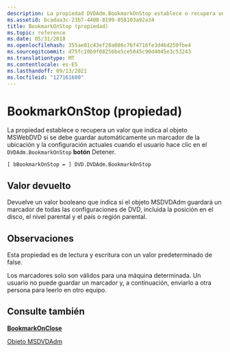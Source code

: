 ```yaml
---
description: La propiedad DVDAdm.BookmarkOnStop establece o recupera un valor que indica al objeto MSWebDVD si se debe guardar automáticamente un marcador de la ubicación y la configuración actuales cuando el usuario hace clic en el botón Detener.
ms.assetid: bcadaa3c-23b7-4408-8199-058103a92a34
title: BookmarkOnStop (propiedad)
ms.topic: reference
ms.date: 05/31/2018
ms.openlocfilehash: 355ae01c43ef28a086c76f4716fe3d46d250fbe4
ms.sourcegitcommit: d75fc10b9f0825bbe5ce5045c90d4045e3c53243
ms.translationtype: MT
ms.contentlocale: es-ES
ms.lasthandoff: 09/13/2021
ms.locfileid: "127161680"
---
```

# <a name="bookmarkonstop-property"></a>BookmarkOnStop (propiedad)

La propiedad establece o recupera un valor que indica al objeto MSWebDVD si se debe guardar automáticamente un marcador de la ubicación y la configuración actuales cuando el usuario hace clic en el `DVDAdm.BookmarkOnStop` **botón** Detener.

``` syntax
[ bBookmarkOnStop = ] DVD.DVDAdm.BookmarkOnStop
```

## <a name="return-value"></a>Valor devuelto

Devuelve un valor booleano que indica si el objeto MSDVDAdm guardará un marcador de todas las configuraciones de DVD, incluida la posición en el disco, el nivel parental y el país o región parental.

## <a name="remarks"></a>Observaciones

Esta propiedad es de lectura y escritura con un valor predeterminado de false.

Los marcadores solo son válidos para una máquina determinada. Un usuario no puede guardar un marcador y, a continuación, enviarlo a otra persona para leerlo en otro equipo.

## <a name="see-also"></a>Consulte también

<dl> <dt>

[**BookmarkOnClose**](bookmarkonclose-property.md)
</dt> <dt>

[Objeto MSDVDAdm](msdvdadm-object.md)
</dt> </dl>

 

 



